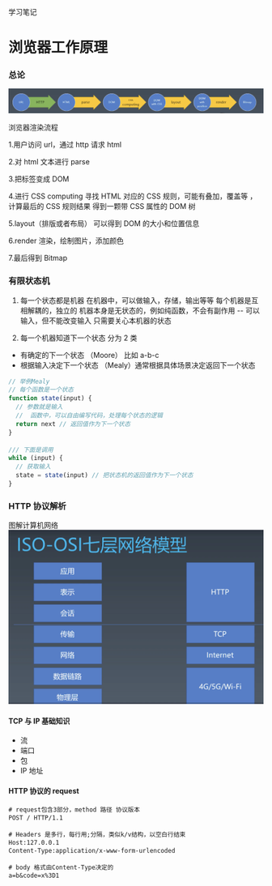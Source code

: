 学习笔记

# 浏览器工作原理

### 总论

![](./browswer1.png)

浏览器渲染流程

1.用户访问 url，通过 http 请求 html

2.对 html 文本进行 parse

3.把标签变成 DOM

4.进行 CSS computing
寻找 HTML 对应的 CSS 规则，可能有叠加，覆盖等 ，计算最后的 CSS 规则结果
得到一颗带 CSS 属性的 DOM 树

5.layout（排版或者布局）
可以得到 DOM 的大小和位置信息

6.render
渲染，绘制图片，添加颜色

7.最后得到 Bitmap

### 有限状态机

1. 每一个状态都是机器
   在机器中，可以做输入，存储，输出等等
   每个机器是互相解耦的，独立的
   机器本身是无状态的，例如纯函数，不会有副作用 -- 可以输入，但不能改变输入
   只需要关心本机器的状态

2. 每一个机器知道下一个状态
   分为 2 类

- 有确定的下一个状态 （Moore） 比如 a-b-c
- 根据输入决定下一个状态 （Mealy）通常根据具体场景决定返回下一个状态

```js
// 举例Mealy
// 每个函数是一个状态
function state(input) {
  // 参数就是输入
  //  函数中，可以自由编写代码，处理每个状态的逻辑
  return next // 返回值作为下一个状态
}

/// 下面是调用
while (input) {
  // 获取输入
  state = state(input) // 把状态机的返回值作为下一个状态
}
```

### HTTP 协议解析

图解计算机网络
![](./ISO_OSI.png)

#### TCP 与 IP 基础知识

- 流
- 端口
- 包
- IP 地址

#### HTTP 协议的 request

```
# request包含3部分，method 路径 协议版本
POST / HTTP/1.1

# Headers 是多行，每行用;分隔，类似k/v结构，以空白行结束
Host:127.0.0.1
Content-Type:application/x-www-form-urlencoded

# body 格式由Content-Type决定的
a=b&code=x%3D1
```
